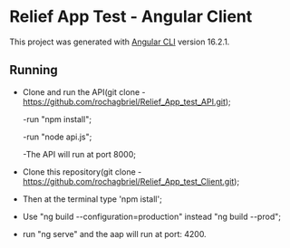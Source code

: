 # Relief App Test - Angular Client

This project was generated with [Angular CLI](https://github.com/angular/angular-cli) version 16.2.1.

## Running

* Clone and run the API(git clone - https://github.com/rochagbriel/Relief_App_test_API.git);

    -run "npm install";

    -run "node api.js";

    -The API will run at port 8000;

* Clone this repository(git clone - https://github.com/rochagbriel/Relief_App_test_Client.git);
* Then at the terminal type 'npm istall';
* Use "ng build --configuration=production" instead "ng build --prod";
* run "ng serve" and the aap will run at port: 4200.
